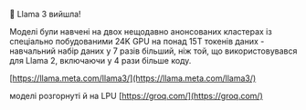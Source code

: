 <!--
date: 2025-02-02T23:23:04.146Z
-->

🥳 Llama 3 вийшла!

Моделі були навчені на двох нещодавно анонсованих кластерах із спеціально побудованими 24K GPU на понад 15T токенів даних - навчальний набір даних у 7 разів більший, ніж той, що використовувався для Llama 2, 
включаючи у 4 рази більше коду. 

 [https://llama.meta.com/llama3/](https://llama.meta.com/llama3/)

моделі розгорнуті й на LPU  [https://groq.com/](https://groq.com/)